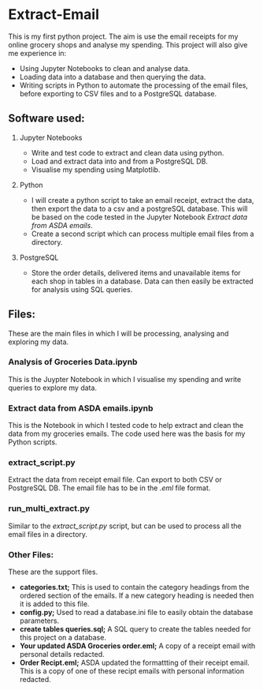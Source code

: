 # Extract-Email
This is my first python project. The aim is use the email receipts for my online grocery shops and analyse my spending. This project will also give me experience in:
* Using Jupyter Notebooks to clean and analyse data.
* Loading data into a database and then querying the data.
* Writing scripts in Python to automate the processing of the email files, before exporting to CSV files and to a PostgreSQL database.

## Software used:
1. Jupyter Notebooks
    * Write and test code to extract and clean data using python. 
    * Load and extract data into and from a PostgreSQL DB.
    * Visualise my spending using Matplotlib.

2. Python
    * I will create a python script to take an email receipt, extract the data, then export the data to a csv and a postgreSQL database. This will be based on the code tested in the Jupyter Notebook _Extract data from ASDA emails_.
    * Create a second script which can process multiple email files from a directory.

3. PostgreSQL
    * Store the order details, delivered items and unavailable items for each shop in tables in a database. Data can then easily be extracted for analysis using SQL queries.

## Files:
These are the main files in which I will be processing, analysing and exploring my data.
### Analysis of Groceries Data.ipynb
This is the Juypter Notebook in which I visualise my spending and write queries to explore my data.

### Extract data from ASDA emails.ipynb
This is the Notebook in which I tested code to help extract and clean the data from my groceries emails. The code used here was the basis for my Python scripts.

### extract_script.py
Extract the data from receipt email file. Can export to both  CSV or PostgreSQL DB. The email file has to be in the _.eml_ file format.

### run_multi_extract.py
Similar to the _extract\_script.py_ script, but can be used to process all the email files in a directory.

### Other Files:
These are the support files.
* __categories.txt;__ This is used to contain the category headings from the ordered section of the emails. If a new category heading is needed then it is added to this file.
* __config.py;__ Used to read a database.ini file to easily obtain the database parameters.
* __create tables queries.sql;__ A SQL query to create the tables needed for this project on a database.
* __Your updated ASDA Groceries order.eml;__ A copy of a receipt email with personal details redacted.
* __Order Recipt.eml;__ ASDA updated the formattting of their receipt email. This is a copy of one of these recipt emails with personal information redacted.

